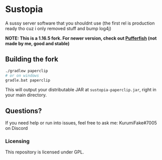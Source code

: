 # Sustopia

A sussy server software that you shouldnt use (the first rel is production ready tho cuz i only removed stuff and bump log4j)

**NOTE: This is a 1.16.5 fork. For newer version, check out [Pufferfish](https://github.com/pufferfish-gg/pufferfish) (not made by me, good and stable)**

## Building the fork

```bash
./gradlew paperclip
# or on windows
gradle.bat paperclip
```

This will output your distributable JAR at `sustopia-paperclip.jar`, right in your main directory.

## Questions?

If you need help or run into issues, feel free to ask me: KurumiFake#7005 on Discord

### Licensing

This repository is licensed under GPL.

